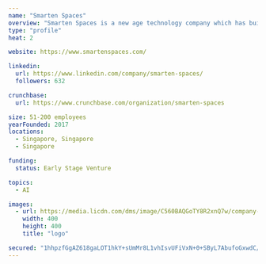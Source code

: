 ```yaml
---
name: "Smarten Spaces"
overview: "Smarten Spaces is a new age technology company which has built the first AI and IOT end to end platform with a host of integrated micro services to disrupt a $217 Trillion+ industry of built up and new spaces. Our mission is to create the world's largest smart community not limited by spaces but making spaces easy to work, explore or live in."
type: "profile"
heat: 2

website: https://www.smartenspaces.com/

linkedin:
  url: https://www.linkedin.com/company/smarten-spaces/
  followers: 632

crunchbase:
  url: https://www.crunchbase.com/organization/smarten-spaces

size: 51-200 employees
yearFounded: 2017
locations:
  - Singapore, Singapore
  - Singapore

funding:
  status: Early Stage Venture

topics:
  - AI

images:
  - url: https://media.licdn.com/dms/image/C560BAQGoTY8R2xnQ7w/company-logo_400_400/0?e=1582156800&v=beta&t=DGZNycK3SsO_5n-pYA6E7tc43lnadIEtmIjaFU6RqcI
    width: 400
    height: 400
    title: "logo"

secured: "1hhpzfGgAZ618gaLOT1hkY+sUmMr8L1vhIsvUFiVxN+0+SByL7AbufoGxwdC/oGpbtXRYD77T52BDH+GK/l3UX3504mEI+WMi8OrbD6mDbYIpiTVBwEAVwRvaf4mPfSMieMGMH2O7KGMooWS0kvaGqhlKyyRm6LeRXnqOHwnuwfJL3lu6ruiTeY87uuiL8XG9ANZAXjIvIVa0ahdY4c+gxKA/kNZX21C01yV7ApRIO8t9Ja+ud+bPJs0jNhbjbUFJQN7+GhWqBCkBDDDNa/vwQ==;8JUNu3RNYtWwOkDpBetVug=="
---
```


